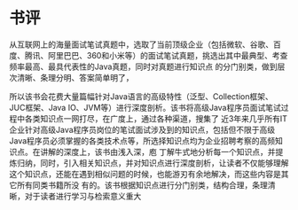 



# 书评

从互联网上的海量面试笔试真题中，选取了当前顶级企业（包括微软、谷歌、百度、腾讯、阿里巴巴、360和小米等）的面试笔试真题，挑选出其中最典型、考查频率最高、最具代表性的Java真题，同时对真题进行知识点
的分门别类，做到层次清晰、条理分明、答案简单明了，

所以该书会花费大量篇幅针对Java语言的高级特性（泛型、Collection框架、JUC框架、Java IO、JVM等）进行深度剖析。该书将高级Java程序员面试笔试过程中各类知识点一网打尽，在广度上，通过各种渠道，搜集了
近3年来几乎所有IT企业针对高级Java程序员岗位的笔试面试涉及到的知识点，包括但不限于高级Java程序员必须掌握的各类技术点等，所选择知识点均为企业招聘考察的高频知识点。在讲解的深度上，该书由浅入深，庖
丁解牛式地分析每一个知识点，并提炼归纳，同时，引入相关知识点，并对知识点进行深度剖析，让读者不仅能够理解这个知识点，还能在遇到相似问题的时候，也能游刃有余地解决，而这些内容是其它所有同类书籍所没
有的。该书根据知识点进行分门别类，结构合理，条理清晰，对于读者进行学习与检索意义重大
